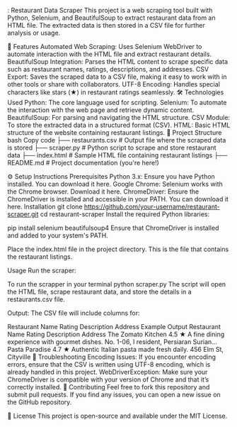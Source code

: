 : Restaurant Data Scraper
This project is a web scraping tool built with Python, Selenium, and BeautifulSoup to extract restaurant data from an HTML file. The extracted data is then stored in a CSV file for further analysis or usage.

🚀 Features
Automated Web Scraping: Uses Selenium WebDriver to automate interaction with the HTML file and extract restaurant details.
BeautifulSoup Integration: Parses the HTML content to scrape specific data such as restaurant names, ratings, descriptions, and addresses.
CSV Export: Saves the scraped data to a CSV file, making it easy to work with in other tools or share with collaborators.
UTF-8 Encoding: Handles special characters like stars (★) in restaurant ratings seamlessly.
🛠️ Technologies Used
Python: The core language used for scripting.
Selenium: To automate the interaction with the web page and retrieve dynamic content.
BeautifulSoup: For parsing and navigating the HTML structure.
CSV Module: To store the extracted data in a structured format (CSV).
HTML: Basic HTML structure of the website containing restaurant listings.
📂 Project Structure
bash
Copy code
├── restaurants.csv         # Output file where the scraped data is stored
├── scraper.py              # Python script to scrape and store restaurant data
├── index.html              # Sample HTML file containing restaurant listings
├── README.md               # Project documentation (you're here!)

⚙️ Setup Instructions
Prerequisites
Python 3.x: Ensure you have Python installed. You can download it here.
Google Chrome: Selenium works with the Chrome browser. Download it here.
ChromeDriver: Ensure the ChromeDriver is installed and accessible in your PATH. You can download it here.
Installation
git clone https://github.com/your-username/restaurant-scraper.git
cd restaurant-scraper
Install the required Python libraries:

pip install selenium beautifulsoup4
Ensure that ChromeDriver is installed and added to your system's PATH.

Place the index.html file in the project directory. This is the file that contains the restaurant listings.

Usage
Run the scraper:

To run the scrapper in your terminal
python scraper.py
The script will open the HTML file, scrape restaurant data, and store the details in a restaurants.csv file.

Output: The CSV file will include columns for:

Restaurant Name
Rating
Description
Address
Example Output
Restaurant Name	Rating	Description	Address
The Zomato Kitchen	4.5 ★	A fine dining experience with gourmet dishes.	No. 1-06, I resident, Persiaran Surian...
Pasta Paradise	4.7 ★	Authentic Italian pasta made fresh daily.	456 Elm St, Cityville
🐞 Troubleshooting
Encoding Issues: If you encounter encoding errors, ensure that the CSV is written using UTF-8 encoding, which is already handled in this project.
WebDriverException: Make sure your ChromeDriver is compatible with your version of Chrome and that it’s correctly installed.
🤝 Contributing
Feel free to fork this repository and submit pull requests. If you find any issues, you can open a new issue on the GitHub repository.

📄 License
This project is open-source and available under the MIT License.


